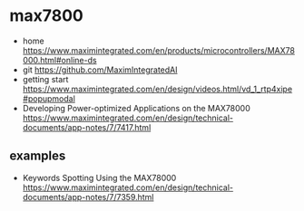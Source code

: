 # max7800

* home https://www.maximintegrated.com/en/products/microcontrollers/MAX78000.html#online-ds
* git https://github.com/MaximIntegratedAI
* getting start https://www.maximintegrated.com/en/design/videos.html/vd_1_rtp4xipe#popupmodal
* Developing Power-optimized Applications on the MAX78000  https://www.maximintegrated.com/en/design/technical-documents/app-notes/7/7417.html


## examples
* Keywords Spotting Using the MAX78000  https://www.maximintegrated.com/en/design/technical-documents/app-notes/7/7359.html

